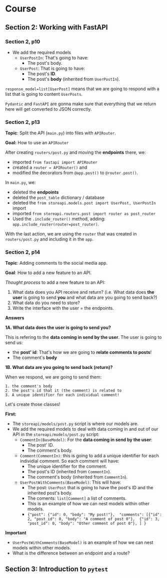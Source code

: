 # Course

## Section 2: Working with FastAPI

### Section 2, p10

* We add the required models
    * `UserPostIn`: That's going to have:
        * The post's body.
    * `UserPost`: That is going to have:
        * The post's **ID**.
        * The post's **body** (inherited from `UserPostIn`).

`response_model=list[UserPost]` means that we are going to respond with a list that is going to content `UserPosts`.

`Pydantic` and `FastAPI` are gonna make sure that everything that we return here will get converted to JSON correctly.

### Section 2, p13

**Topic**: Split the API (`main.py`) into files with `APIRouter`.

**Goal:** How to use an `APIRouter`

After creating `routers/post.py` and moving the **endpoints** there, we:

* imported `from fastapi import APIRouter`
* created a `router = APIRouter()` and 
* modified the decorators from `@app.post()` to `@router.post()`.

In `main.py`, we:

* deleted the **endpoints**
* deleted the `post_table` dictionary / database
* deleted the `from storeapi.models.post import UserPost, UserPostIn` import
* imported `from storeapi.routers.post import router as post_router`
* Used the `.include_router()` method, adding: `app.include_router(router=post_router)`.

With the last action, we are using the `router` that was created in `routers/post.py` and including it in the `app`.

### Section 2, p14

**Topic**: Adding comments to the social media app.

**Goal**: How to add a new feature to an API.

*Thought process* to add a new feature to an API:

1. What data does you API receive and return? 
(i.e. What data does **the user** is going to send **you** and what data are you going to send back?)
2. What data do you need to store?
3. Write the interface with the user = the endpoints.

**Answers**

**1A. What data does the user is going to send you?**

This is refering to the **data coming in send by the user**. The user is going to send us:

* the **post' id**: That's how we are going to **relate comments to posts**!
* The comment's **body**

**1B. What data are you going to send back (return)?**

When we respond, we are going to send them:

    1. the comment's body
    2. the post's id that it (the comment) is related to
    3. A unique identifier for each individual comment!

Let's create those classes!

**First:** 

* The `storeapi/models/post.py` script is where our models are.
* We add the required models to deal with data coming in and out of our API in the `storeapi/models/post.py` script:
    * `CommentIn(BaseModel)`: For the **data coming in send by the user**: 
        * The post' ID.
        * The comment's body.
    * `Comment(CommentIn)`: this is going to add a unique identifier for each individial comment. So each comment will have:
        * The unique identifier for the comment.
        * The post's ID (inherited from `CommentIn`).
        * The comment's body (inherited from `CommentIn`).
    * `UserPostWithComments(BaseModel)`: This will have:
        * The post: `UserPost` that is going to have the post's ID and the inherited post's body.
        * The coments: `list[Comment]` a list of comments.
        * This is an example of how we can nest models within other models.
        * `{"post": {"id": 0, "body": "My post!"}, 
            "comments": [{"id": 2, "post_id": 0, "body": "A comment of post 0"}, 
                         {"id": 3, "post_id": 0, "body": "Other comment of post 0"},
                        ]
            }`

**Important**

* `UserPostWithComments(BaseModel)` is an example of how we can nest models within other models.
* What is the difference between an endpoint and a route?

## Section 3: Introduction to `pytest`